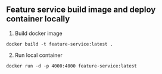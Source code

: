 ## Feature service build image and deploy container locally

1. Build docker image
```
docker build -t feature-service:latest .
```


2. Run local container
```
docker run -d -p 4000:4000 feature-service:latest 
```